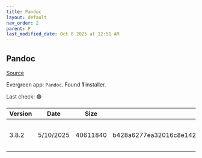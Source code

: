 ```yaml
---
title: Pandoc
layout: default
nav_order: 2
parent: P
last_modified_date: Oct 8 2025 at 12:51 AM
---
```


## Pandoc

[Source](https://pandoc.org/)

Evergreen app: `Pandoc`. Found **1** installer.

Last check: 🟢

| Version | Date      | Size     | Sha256                                                           | Architecture | InstallerType | Type | URI                                                                                                                                                                            |
| ------- | --------- | -------- | ---------------------------------------------------------------- | ------------ | ------------- | ---- | ------------------------------------------------------------------------------------------------------------------------------------------------------------------------------ |
| 3.8.2   | 5/10/2025 | 40611840 | b428a6277ea32016c8e1426ed328b47c45599a21d7e5260ee610da1cf975a4db | x64          | Default       | msi  | [https://github.com/jgm/pandoc/releases/download/3.8.2/pandoc-3.8.2-windows-x86_64.msi](https://github.com/jgm/pandoc/releases/download/3.8.2/pandoc-3.8.2-windows-x86_64.msi) |
